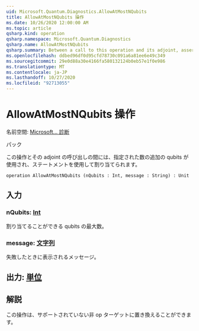 ```yaml
---
uid: Microsoft.Quantum.Diagnostics.AllowAtMostNQubits
title: AllowAtMostNQubits 操作
ms.date: 10/26/2020 12:00:00 AM
ms.topic: article
qsharp.kind: operation
qsharp.namespace: Microsoft.Quantum.Diagnostics
qsharp.name: AllowAtMostNQubits
qsharp.summary: Between a call to this operation and its adjoint, asserts that at most a given number of additional qubits are allocated with using statements.
ms.openlocfilehash: ddbed96df0d95cfd78730c091a6a81ee6e49c349
ms.sourcegitcommit: 29e0d88a30e4166fa580132124b0eb57e1f0e986
ms.translationtype: MT
ms.contentlocale: ja-JP
ms.lasthandoff: 10/27/2020
ms.locfileid: "92713055"
---
```

# <a name="allowatmostnqubits-operation"></a>AllowAtMostNQubits 操作

名前空間: [Microsoft... 診断](xref:Microsoft.Quantum.Diagnostics)

パック [](https://nuget.org/packages/)


この操作とその adjoint の呼び出しの間には、指定された数の追加の qubits が使用され、ステートメントを使用して割り当てられます。

```qsharp
operation AllowAtMostNQubits (nQubits : Int, message : String) : Unit
```


## <a name="input"></a>入力

### <a name="nqubits--int"></a>nQubits: [Int](xref:microsoft.quantum.lang-ref.int)

割り当てることができる qubits の最大数。


### <a name="message--string"></a>message: [文字列](xref:microsoft.quantum.lang-ref.string)

失敗したときに表示されるメッセージ。



## <a name="output--unit"></a>出力: [単位](xref:microsoft.quantum.lang-ref.unit)



## <a name="remarks"></a>解説

この操作は、サポートされていない非 op ターゲットに置き換えることができます。